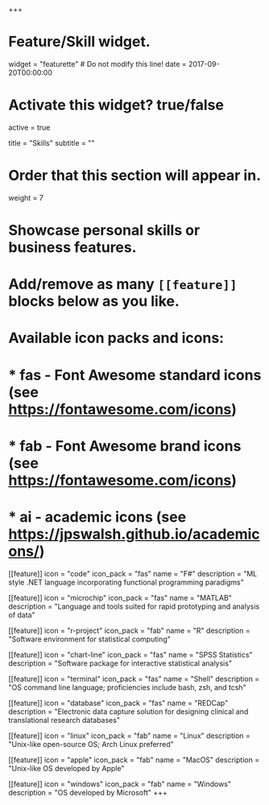 +++
# Feature/Skill widget.
widget = "featurette"  # Do not modify this line!
date = 2017-09-20T00:00:00

# Activate this widget? true/false
active = true

title = "Skills"
subtitle = ""

# Order that this section will appear in.
weight = 7

# Showcase personal skills or business features.
# 
# Add/remove as many `[[feature]]` blocks below as you like.
# 
# Available icon packs and icons:
# * fas - Font Awesome standard icons (see https://fontawesome.com/icons)
# * fab - Font Awesome brand icons (see https://fontawesome.com/icons)
# * ai - academic icons (see https://jpswalsh.github.io/academicons/)

[[feature]]
  icon = "code"
  icon_pack = "fas"
  name = "F#"
  description = "ML style .NET language incorporating functional programming paradigms"

[[feature]]
  icon = "microchip"
  icon_pack = "fas"
  name = "MATLAB"
  description = "Language and tools suited for rapid prototyping and analysis of data"

[[feature]]
  icon = "r-project"
  icon_pack = "fab"
  name = "R"
  description = "Software environment for statistical computing"
  
[[feature]]
  icon = "chart-line"
  icon_pack = "fas"
  name = "SPSS Statistics"
  description = "Software package for interactive statistical analysis"

[[feature]]
  icon = "terminal"
  icon_pack = "fas"
  name = "Shell"
  description = "OS command line language; proficiencies include bash, zsh, and tcsh"

[[feature]]
  icon = "database"
  icon_pack = "fas"
  name = "REDCap"
  description = "Electronic data capture solution for designing clinical and translational research databases"

[[feature]]
  icon = "linux"
  icon_pack = "fab"
  name = "Linux"
  description = "Unix-like open-source OS; Arch Linux preferred"

[[feature]]
  icon = "apple"
  icon_pack = "fab"
  name = "MacOS"
  description = "Unix-like OS developed by Apple"

[[feature]]
  icon = "windows"
  icon_pack = "fab"
  name = "Windows"
  description = "OS developed by Microsoft"
+++
